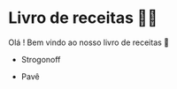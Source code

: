 # Livro de receitas :man_cook:



Olá ! Bem vindo ao nosso livro de receitas :wave:

- Strogonoff

- Pavê

  

